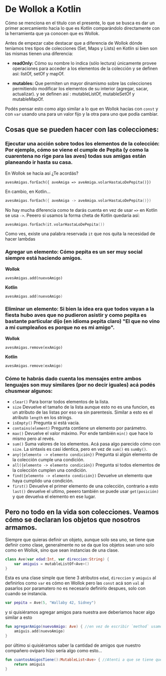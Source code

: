 # De Wollok a Kotlin

Cómo se menciona en el titulo con el presente, lo que se busca es dar un primer acercamiento hacia lo que es Kotlin comparándolo directamente con
la herramienta que ya conocen que es Wollok.

Antes de empezar cabe destacar que a diferencia de Wollok dónde teníamos tres tipos de colecciones (Set,  Maps y Lists) en Kotlin si bien son las mismas tienen una diferencia:

* **readOnly:** Cómo su nombre lo indica (sólo lectura) únicamente provee operaciones para acceder a los elementos de la colección y se definen así: listOf, setOf y mapOf.

* **mutables:** Que permiten un mayor dinamismo sobre las colecciones permitiendo modificar los elementos de su interior (agregar, sacar, actualizar).
y se definen así : mutableListOf, mutableSetOf y mutableMapOf.

Podés pensar esto como algo similar a lo que en Wollok hacías con ```const``` y con ```var``` usando una para un valor fijo y la otra para uno que podía cambiar.

## Cosas que se pueden hacer con las colecciones: 

### Ejecutar una acción sobre todos los elementos de la colección: Por ejemplo, cómo se viene el cumple de Pepita (y como la cuarentena no rige para las aves) todas sus amigas están planeando ir hasta su casa.

En Wollok se hacía así ¿Te acordás?
```wollok
avesAmigas.forEach({ aveAmiga => aveAmiga.volarHastaLoDePepita()}) 
```

En cambio, en Kotlin...

``` kotlin
avesAmigas.forEach({ aveAmiga -> aveAmiga.volarHastaLoDePepita()}) 
```
No hay mucha diferencia como te darás cuenta en vez de usar ```=>``` en Kotlin se usa ```->```. Peeero si usamos la forma cheta de Kotlin quedaría así:
``` kotlin
avesAmigas.forEach(it.volarHastaLoDePepita()) 
```
Como ves, existe una palabra reservada ```it``` que nos quita la necesidad de hacer lambdas



### Agregar un elemento: Cómo pepita es un ser muy social siempre está haciendo amigos.
**Wollok**
``` wollok
avesAmigas.add(nuevoAmigo)
```

**Kotlin**
``` kotlin
avesAmigas.add(nuevoAmigo)
```


### Eliminar un elemento: Si bien la idea era que todos vayan a la fiesta hubo aves que no pudieron asistir y como pepita es bastante particular dijo (en idioma pepita claro) "El que no vino a mi cumpleaños es porque no es mi amigo".

**Wollok**
``` wollok
avesAmigas.remove(exAmigo)
```

**Kotlin**
``` kotlin
avesAmigas.remove(exAmigo)
```


### Cómo te habrás dado cuenta los mensajes entre ambos lenguajes son muy similares (por no decir iguales) acá podés chusmear algunos:
- ``clear()``  Para borrar todos elementos de la lista.
- ```size``` Devuelve el tamaño de la lista aunque esto no es una funcion, es un atributo de las listas por eso va sin parentesis. Similar a esto es el atributo ```length``` en los strings.
- ```isEmpty()``` Pregunta si está vacía.
- ```contains(element)``` Pregunta contiene un elemento por parámetro.
- ```max()``` Devuelve el valor máximo. Por ende también ```min()``` que hace lo mismo pero al revés.
- ```sum()``` Suma valores de los elementos. Acá pasa algo parecido cómo con ```size```. La sintaxis es casi identica, pero en vez de ```sum()``` es ```sumBy()```.
- ```any({elemento -> elemento condición})``` Pregunta si algún elemento de la colección cumple una condición.
- ```all({elemento -> elemento condición})``` Pregunta si todos elementos de la colección cumplen una condición.
- ```find({elemento -> elemento condición})``` Devuelve un elemento que haya cumplido una condición.
- ```first()``` Devuelve el primer elemento de una colección, contrario a esto ```last()``` devuelve el ultimo, peeero también se puede usar  ```get(posición)``` y que devuelva el elemento en ese lugar.


## Pero no todo en la vida son colecciones. Veamos cómo se declaran los objetos que nosotros armamos.
Siempre que quieras definir un objeto, aunque solo sea uno, se tiene que definir como clase, generalmente no se da que los objetos sean uno solo como en Wollok, sino que sean instancias de una clase.

```kotlin
class Ave(var edad:Int, var direccion:String) { 
    var amiguis = mutableListOf<Ave>()
} 
```
Esta es una clase simple que tiene 3 atributos ```edad```, ```direccion``` y ```amiguis``` al definirlos como ```var``` es cómo en Wollok pero las ```const``` acá son ```val``` 
al pasarlos por paramatero no es necesario definirlo despues, solo con cuando se instancia.
```kotlin
var pepita = Ave(5, "Wallaby 42, Sidney")
```

y si quisiéramos agregar amigos para nuestra ave deberíamos hacer algo similar a esto
```kotlin
fun agregarAmigo(nuevoAmigo: Ave) { //en vez de escribir `method` usamos `fun` y se tiene que especificar el tipo de dato del parámetro.
    amiguis.add(nuevoAmigo)
}
```
por último si quisiéramos saber la cantidad de amigos que nuestro compañero ovíparo hizo sería algo como esto...
```kotlin
fun cuantosAmigosTiene():MutableList<Ave> { //Atenti a que se tiene que especificar el tipo de dato que devuelve la funcion
    return amiguis
}
```
